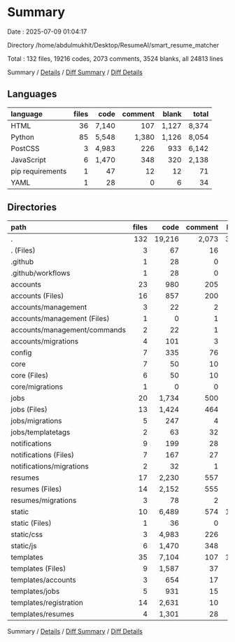 # Summary

Date : 2025-07-09 01:04:17

Directory /home/abdulmukhit/Desktop/ResumeAI/smart_resume_matcher

Total : 132 files,  19216 codes, 2073 comments, 3524 blanks, all 24813 lines

Summary / [Details](details.md) / [Diff Summary](diff.md) / [Diff Details](diff-details.md)

## Languages
| language | files | code | comment | blank | total |
| :--- | ---: | ---: | ---: | ---: | ---: |
| HTML | 36 | 7,140 | 107 | 1,127 | 8,374 |
| Python | 85 | 5,548 | 1,380 | 1,126 | 8,054 |
| PostCSS | 3 | 4,983 | 226 | 933 | 6,142 |
| JavaScript | 6 | 1,470 | 348 | 320 | 2,138 |
| pip requirements | 1 | 47 | 12 | 12 | 71 |
| YAML | 1 | 28 | 0 | 6 | 34 |

## Directories
| path | files | code | comment | blank | total |
| :--- | ---: | ---: | ---: | ---: | ---: |
| . | 132 | 19,216 | 2,073 | 3,524 | 24,813 |
| . (Files) | 3 | 67 | 16 | 19 | 102 |
| .github | 1 | 28 | 0 | 6 | 34 |
| .github/workflows | 1 | 28 | 0 | 6 | 34 |
| accounts | 23 | 980 | 205 | 208 | 1,393 |
| accounts (Files) | 16 | 857 | 200 | 180 | 1,237 |
| accounts/management | 3 | 22 | 2 | 8 | 32 |
| accounts/management (Files) | 1 | 0 | 1 | 1 | 2 |
| accounts/management/commands | 2 | 22 | 1 | 7 | 30 |
| accounts/migrations | 4 | 101 | 3 | 20 | 124 |
| config | 7 | 335 | 76 | 73 | 484 |
| core | 7 | 50 | 10 | 22 | 82 |
| core (Files) | 6 | 50 | 10 | 21 | 81 |
| core/migrations | 1 | 0 | 0 | 1 | 1 |
| jobs | 20 | 1,734 | 500 | 399 | 2,633 |
| jobs (Files) | 13 | 1,424 | 464 | 351 | 2,239 |
| jobs/migrations | 5 | 247 | 4 | 26 | 277 |
| jobs/templatetags | 2 | 63 | 32 | 22 | 117 |
| notifications | 9 | 199 | 28 | 60 | 287 |
| notifications (Files) | 7 | 167 | 27 | 52 | 246 |
| notifications/migrations | 2 | 32 | 1 | 8 | 41 |
| resumes | 17 | 2,230 | 557 | 357 | 3,144 |
| resumes (Files) | 14 | 2,152 | 555 | 343 | 3,050 |
| resumes/migrations | 3 | 78 | 2 | 14 | 94 |
| static | 10 | 6,489 | 574 | 1,256 | 8,319 |
| static (Files) | 1 | 36 | 0 | 3 | 39 |
| static/css | 3 | 4,983 | 226 | 933 | 6,142 |
| static/js | 6 | 1,470 | 348 | 320 | 2,138 |
| templates | 35 | 7,104 | 107 | 1,124 | 8,335 |
| templates (Files) | 9 | 1,587 | 37 | 251 | 1,875 |
| templates/accounts | 3 | 654 | 17 | 93 | 764 |
| templates/jobs | 5 | 931 | 15 | 80 | 1,026 |
| templates/registration | 14 | 2,631 | 10 | 493 | 3,134 |
| templates/resumes | 4 | 1,301 | 28 | 207 | 1,536 |

Summary / [Details](details.md) / [Diff Summary](diff.md) / [Diff Details](diff-details.md)